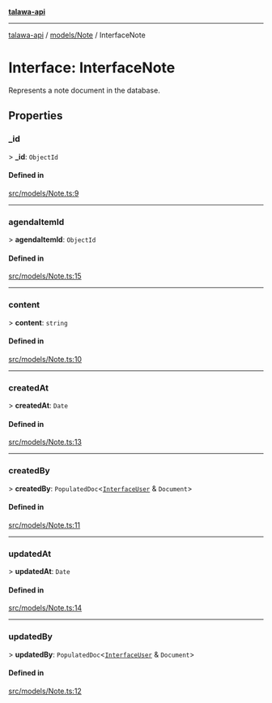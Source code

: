 [**talawa-api**](../../../README.md)

***

[talawa-api](../../../modules.md) / [models/Note](../README.md) / InterfaceNote

# Interface: InterfaceNote

Represents a note document in the database.

## Properties

### \_id

\> **\_id**: `ObjectId`

#### Defined in

[src/models/Note.ts:9](https://github.com/PalisadoesFoundation/talawa-api/blob/832d310bae30bd8cb45fb1b44f62dd776dccc52f/src/models/Note.ts#L9)

***

### agendaItemId

\> **agendaItemId**: `ObjectId`

#### Defined in

[src/models/Note.ts:15](https://github.com/PalisadoesFoundation/talawa-api/blob/832d310bae30bd8cb45fb1b44f62dd776dccc52f/src/models/Note.ts#L15)

***

### content

\> **content**: `string`

#### Defined in

[src/models/Note.ts:10](https://github.com/PalisadoesFoundation/talawa-api/blob/832d310bae30bd8cb45fb1b44f62dd776dccc52f/src/models/Note.ts#L10)

***

### createdAt

\> **createdAt**: `Date`

#### Defined in

[src/models/Note.ts:13](https://github.com/PalisadoesFoundation/talawa-api/blob/832d310bae30bd8cb45fb1b44f62dd776dccc52f/src/models/Note.ts#L13)

***

### createdBy

\> **createdBy**: `PopulatedDoc`\<[`InterfaceUser`](../../User/interfaces/InterfaceUser.md) & `Document`\>

#### Defined in

[src/models/Note.ts:11](https://github.com/PalisadoesFoundation/talawa-api/blob/832d310bae30bd8cb45fb1b44f62dd776dccc52f/src/models/Note.ts#L11)

***

### updatedAt

\> **updatedAt**: `Date`

#### Defined in

[src/models/Note.ts:14](https://github.com/PalisadoesFoundation/talawa-api/blob/832d310bae30bd8cb45fb1b44f62dd776dccc52f/src/models/Note.ts#L14)

***

### updatedBy

\> **updatedBy**: `PopulatedDoc`\<[`InterfaceUser`](../../User/interfaces/InterfaceUser.md) & `Document`\>

#### Defined in

[src/models/Note.ts:12](https://github.com/PalisadoesFoundation/talawa-api/blob/832d310bae30bd8cb45fb1b44f62dd776dccc52f/src/models/Note.ts#L12)
